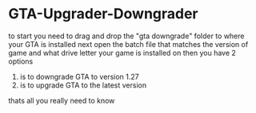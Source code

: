 # GTA-Upgrader-Downgrader
to start you need to drag and drop the "gta downgrade" folder to where your GTA is installed
next open the batch file that matches the version of game and what drive letter your game is installed on
then you have 2 options
1) is to downgrade GTA to version 1.27
2) is to upgrade GTA to the latest version

thats all you really need to know
